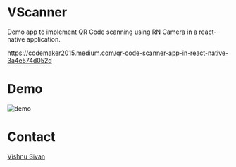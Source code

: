 # VScanner
Demo app to implement QR Code scanning using RN Camera in a react-native application.

https://codemaker2015.medium.com/qr-code-scanner-app-in-react-native-3a4e574d052d

# Demo
![demo](demo/demo.gif)

# Contact
<a href="mailto:codemaker2015@gmail.com">Vishnu Sivan</a>